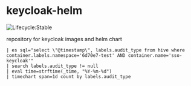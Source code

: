 # keycloak-helm

![Lifecycle:Stable](https://img.shields.io/badge/Lifecycle-Stable-97ca00)

repository for keycloak images and helm chart

```
| es sql="select \"@timestamp\", labels.audit_type from hive where container.labels.namespace='6d70e7-test' AND container.name='sso-keycloak'"
| search labels.audit_type != null
| eval time=strftime(_time, "%Y-%m-%d")
| timechart span=1d count by labels.audit_type
```